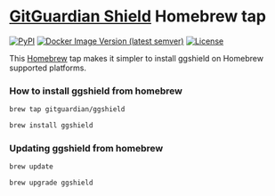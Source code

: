 # [GitGuardian Shield](https://github.com/GitGuardian/gg-shield) Homebrew tap

[![PyPI](https://img.shields.io/pypi/v/ggshield?color=%231B2D55&style=for-the-badge)](https://pypi.org/project/ggshield/)
[![Docker Image Version (latest semver)](https://img.shields.io/docker/v/gitguardian/ggshield?color=1B2D55&sort=semver&style=for-the-badge&label=Docker)](https://hub.docker.com/r/gitguardian/ggshield)
[![License](https://img.shields.io/github/license/GitGuardian/gg-shield?color=%231B2D55&style=for-the-badge)](LICENSE)

This [Homebrew](https://brew.sh) tap makes it simpler to install ggshield on Homebrew supported platforms.

### How to install ggshield from homebrew

```sh
brew tap gitguardian/ggshield
```

```sh
brew install ggshield
```

### Updating ggshield from homebrew

```sh
brew update
```

```sh
brew upgrade ggshield
```
